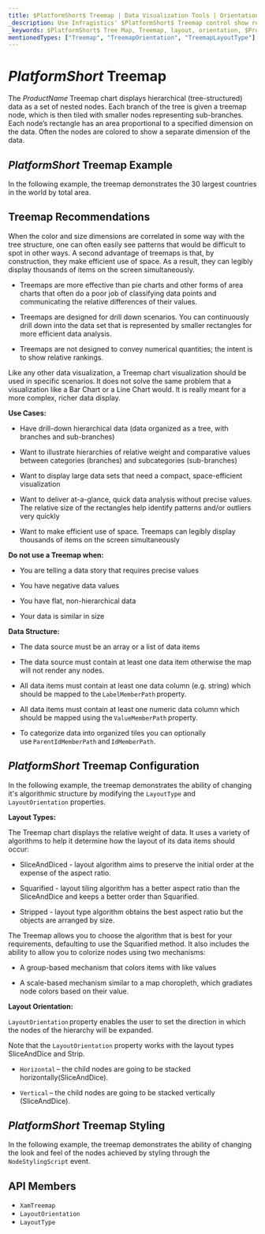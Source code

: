 ```yaml
---
title: $PlatformShort$ Treemap | Data Visualization Tools | Orientation | Layout | Data Binding | Infragistics
_description: Use Infragistics' $PlatformShort$ Treemap control show relative weighting of data points at more than one level supporting strip, squarified, and slice-and-dice algorithms. Learn about $ProductName$ treemap!
_keywords: $PlatformShort$ Tree Map, Treemap, layout, orientation, $ProductName$, Infragistics
mentionedTypes: ["Treemap", "TreemapOrientation", "TreemapLayoutType"]
---
```

# $PlatformShort$ Treemap
The $ProductName$ Treemap chart displays hierarchical (tree-structured) data as a set of nested nodes. Each branch of the tree is given a treemap node, which is then tiled with smaller nodes representing sub-branches. Each node’s rectangle has an area proportional to a specified dimension on the data. Often the nodes are colored to show a separate dimension of the data.

## $PlatformShort$ Treemap Example

In the following example, the treemap demonstrates the 30 largest countries in the world by total area.

<code-view style="height: 600px"
           data-demos-base-url="{environment:dvDemosBaseUrl}"
           iframe-src="{environment:dvDemosBaseUrl}/charts/tree-map-overview"
           alt="$PlatformShort$ Treemap Example"
           github-src="charts/tree-map/overview">
</code-view>

<div class="divider--half"></div>

## Treemap Recommendations

When the color and size dimensions are correlated in some way with the tree structure, one can often easily see patterns that would be difficult to spot in other ways. A second advantage of treemaps is that, by construction, they make efficient use of space. As a result, they can legibly display thousands of items on the screen simultaneously.

- Treemaps are more effective than pie charts and other forms of area charts that often do a poor job of classifying data points and communicating the relative differences of their values.

- Treemaps are designed for drill down scenarios. You can continuously drill down into the data set that is represented by smaller rectangles for more efficient data analysis.

- Treemaps are not designed to convey numerical quantities; the intent is to show relative rankings.

Like any other data visualization, a Treemap chart visualization should be used in specific scenarios. It does not solve the same problem that a visualization like a Bar Chart or a Line Chart would. It is really meant for a more complex, richer data display.

<b>Use Cases:</b>

- Have drill-down hierarchical data (data organized as a tree, with branches and sub-branches)

- Want to illustrate hierarchies of relative weight and comparative values between categories (branches) and subcategories (sub-branches)

- Want to display large data sets that need a compact, space-efficient visualization

- Want to deliver at-a-glance, quick data analysis without precise values. The relative size of the rectangles help identify patterns and/or outliers very quickly

- Want to make efficient use of space. Treemaps can legibly display thousands of items on the screen simultaneously

<b>Do not use a Treemap when:</b>

- You are telling a data story that requires precise values

- You have negative data values

- You have flat, non-hierarchical data

- Your data is similar in size

<b>Data Structure:</b>

- The data source must be an array or a list of data items

- The data source must contain at least one data item otherwise the map will not render any nodes.

- All data items must contain at least one data column (e.g. string) which should be mapped to the `LabelMemberPath` property.

- All data items must contain at least one numeric data column which should be mapped using the `ValueMemberPath` property.
- To categorize data into organized tiles you can optionally use `ParentIdMemberPath` and `IdMemberPath`.

## $PlatformShort$ Treemap Configuration

In the following example, the treemap demonstrates the ability of changing it's algorithmic structure by modifying the `LayoutType` and `LayoutOrientation` properties.

<code-view style="height: 600px"
           data-demos-base-url="{environment:dvDemosBaseUrl}"
           iframe-src="{environment:dvDemosBaseUrl}/charts/tree-map-layout-configuration"
           alt="$PlatformShort$ Treemap Layout Configuration"
           github-src="charts/tree-map/layout-configuration">
</code-view>

<div class="divider--half"></div>

<b>Layout Types:</b>

The Treemap chart displays the relative weight of data. It uses a variety of algorithms to help it determine how the layout of its data items should occur:

- SliceAndDiced - layout algorithm aims to preserve the initial order at the expense of the aspect ratio.

- Squarified - layout tiling algorithm has a better aspect ratio than the SliceAndDice and keeps a better order than Squarified.

- Stripped - layout type algorithm obtains the best aspect ratio but the objects are arranged by size.

The Treemap allows you to choose the algorithm that is best for your requirements, defaulting to use the Squarified method. It also includes the ability to allow you to colorize nodes using two mechanisms:

- A group-based mechanism that colors items with like values

- A scale-based mechanism similar to a map choropleth, which gradiates node colors based on their value.

<b>Layout Orientation:</b>

`LayoutOrientation` property enables the user to set the direction in which the nodes of the hierarchy will be expanded.

Note that the `LayoutOrientation` property works with the layout types SliceAndDice and Strip.

- `Horizontal` – the child nodes are going to be stacked horizontally(SliceAndDice).

- `Vertical` – the child nodes are going to be stacked vertically (SliceAndDice).

## $PlatformShort$ Treemap Styling

In the following example, the treemap demonstrates the ability of changing the look and feel of the nodes achieved by styling through the `NodeStylingScript` event.

<code-view style="height: 600px"
           data-demos-base-url="{environment:dvDemosBaseUrl}"
           iframe-src="{environment:dvDemosBaseUrl}/charts/tree-map-styling"
           alt="$PlatformShort$ Treemap Styling"
           github-src="charts/tree-map/styling">
</code-view>

<div class="divider--half"></div>

## API Members
- `XamTreemap`
- `LayoutOrientation`
- `LayoutType`
